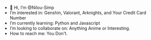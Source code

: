 - 👋 Hi, I’m @Nilou-Simp
- I’m interested in: Genshin, Valorant, Arknights, and Your Credit Card Number
- I’m currently learning: Python and Javascript
- I’m looking to collaborate on: Anything Anime or Interesting.
- How to reach me: You Don't.

<!---
Nilou-Simp/Nilou-Simp is a ✨ special ✨ repository because its `README.md` (this file) appears on your GitHub profile.
You can click the Preview link to take a look at your changes.
--->
